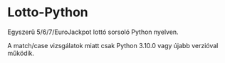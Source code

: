 # Lotto-Python

Egyszerű 5/6/7/EuroJackpot lottó sorsoló Python nyelven.

A match/case vizsgálatok miatt csak Python 3.10.0 vagy újabb verzióval működik.


